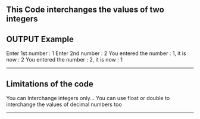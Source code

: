 This Code interchanges the values of two integers
---------------------------------------------------
OUTPUT Example
---------------------------------------------------
Enter 1st number : 
1
Enter 2nd number :
2
You entered the number : 1, it is now : 2
You entered the number : 2, it is now : 1
________________________________________________________________________________________________________________________________________
Limitations of the code
-----------------------------------------------------------------------------------------------------------------------------------------
You can Interchange integers only... You can use float or double to interchange the values of decimal numbers too
__________________________________________________________________________________________________________________________________________
